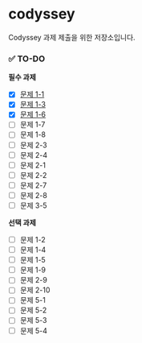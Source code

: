# codyssey
Codyssey 과제 제출을 위한 저장소입니다.

### ✅ TO-DO

**필수 과제**
- [x] [문제 1-1](https://github.com/river20s/codyssey/tree/main/Week-02)
- [x] [문제 1-3](https://github.com/river20s/codyssey/tree/main/Week-03)
- [x] [문제 1-6]((https://github.com/river20s/codyssey/tree/main/Week-04))
- [ ] 문제 1-7
- [ ] 문제 1-8
- [ ] 문제 2-3
- [ ] 문제 2-4
- [ ] 문제 2-1
- [ ] 문제 2-2
- [ ] 문제 2-7
- [ ] 문제 2-8
- [ ] 문제 3-5
      
**선택 과제**
- [ ] 문제 1-2
- [ ] 문제 1-4
- [ ] 문제 1-5
- [ ] 문제 1-9
- [ ] 문제 2-9
- [ ] 문제 2-10
- [ ] 문제 5-1
- [ ] 문제 5-2
- [ ] 문제 5-3
- [ ] 문제 5-4
